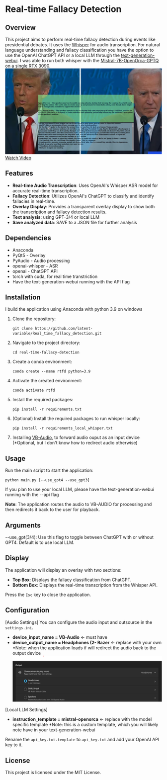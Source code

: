 
# Real-time Fallacy Detection

## Overview

This project aims to perform real-time fallacy detection during events like presidential debates. It uses the [Whisper](https://github.com/openai/whisper) for audio transcription.  For natural language understanding and fallacy classification you have the option to use the OpenAI ChatGPT API or a local LLM through the [text-generation-webui](https://github.com/oobabooga/text-generation-webui). I was able to run both whisper with the [Mistral-7B-OpenOrca-GPTQ](https://huggingface.co/TheBloke/Mistral-7B-OpenOrca-GPTQ) on a single RTX 3090.
![Alt text](img/Fallacy_classification.PNG)
[Watch Video](https://www.youtube.com/watch?v=PdhrTjia_pM)

## Features

- **Real-time Audio Transcription**: Uses OpenAI's Whisper ASR model for accurate real-time transcription.
- **Fallacy Detection**: Utilizes OpenAI's ChatGPT to classify and identify fallacies in real-time.
- **Overlay Display**: Provides a transparent overlay display to show both the transcription and fallacy detection results.
- **Text analysis**: using GPT-3/4 or local LLM
- **Save analyzed data**: SAVE to a JSON file for further analysis

## Dependencies
- Anaconda
- PyQt5 - Overlay
- PyAudio - Audio processing
- openai-whisper - ASR
- openai - ChatGPT API
- torch with cuda, for real time transtriction 
- Have the text-generation-webui running with the API flag 

## Installation
I build the application using Anaconda with python 3.9 on windows 

1. Clone the repository:
    ```
    git clone https://github.com/latent-variable/Real_time_fallacy_detection.git
    ```
2. Navigate to the project directory:
    ```
    cd real-time-fallacy-detection
    ```
3. Create a conda environment:
    ```
    conda create --name rtfd python=3.9
    ```
4. Activate the created environment:
    ```
    conda activate rtfd
    ```
5. Install the required packages:
    ```
    pip install -r requirements.txt
    ```
6. (Optional) Install the required packages to run whisper locally:
    ```
    pip install -r requirements_local_whisper.txt
    ```
7. Installing [VB-Audio](https://vb-audio.com/Cable/), to forward audio ouput as an input device (*Optional, but I don't know how to redirect audio otherwise)

## Usage

Run the main script to start the application:
```
python main.py [--use_gpt4 --use_gpt3]
```

If you plan to use your local LLM, please have the text-generation-webui running with the --api flag

**Note**: The application routes the audio to VB-AUDIO for processing and then redirects it back to the user for playback. 

## Arguments
--use_gpt(3/4): Use this flag to toggle between  ChatGPT with or without GPT4. Default is to use local LLM.

## Display
The application will display an overlay with two sections:

- **Top Box**: Displays the fallacy classification from ChatGPT.
- **Bottom Box**: Displays the real-time transcription from the Whisper API.

Press the `Esc` key to close the application.

## Configuration
[Audio Settings]
You can configure the audio input and outsource in the `settings.ini`.
- **device_input_name = VB-Audio**  <- must have 
- **device_output_name = Headphones (2- Razer** <- replace with your own 
*Note: when the application loads if will redirect the audio back to the output device
![Alt text](img/audio_selection.png)

[Local LLM Settings]
- **instruction_template = mistral-openorca** <- replace with the model specific template
*Note: this is a custom template, which you will likely note have in your text-generation-webui


Rename the `api_key.txt.template` to `api_key.txt` and add your OpenAI API key to it.

## License

This project is licensed under the MIT License.
